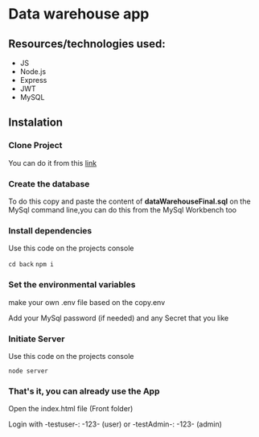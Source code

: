 



<h1> Data warehouse app  </h1>
<h2> Resources/technologies used:</h2>
<ul>
<li>JS</li>
<li>Node.js</li>
<li>Express</li>
<li>JWT</li>
<li>MySQL</li>
</ul>

<h2>Instalation</h2>
<h3>Clone Project</h3>
<p>You can do it from this <a href="https://github.com/Agusmac/dataWarehouseTesting">link</a></p>
<h3>Create the database</h3>
<p>To do this copy and paste the content of <strong>dataWarehouseFinal.sql</strong> on the MySql command line,you can do this from the MySql Workbench too</p>
<h3>Install dependencies</h3>
<p>Use this code on the projects console</p>
<code>cd back</code>
<code>npm i</code>
<h3>Set the environmental variables</h3>
<p>make your own .env file based on the copy.env</p>
<p>Add your MySql password (if needed) and any Secret that you like</p>
<h3>Initiate Server</h3>
<p>Use this code on the projects console</p>
<code>node server</code>

<h3>That's it, you can already use the App</h3>
<p>Open the index.html file (Front folder) </p>
<p>Login with -testuser-: -123- (user) or -testAdmin-: -123- (admin)</p>
